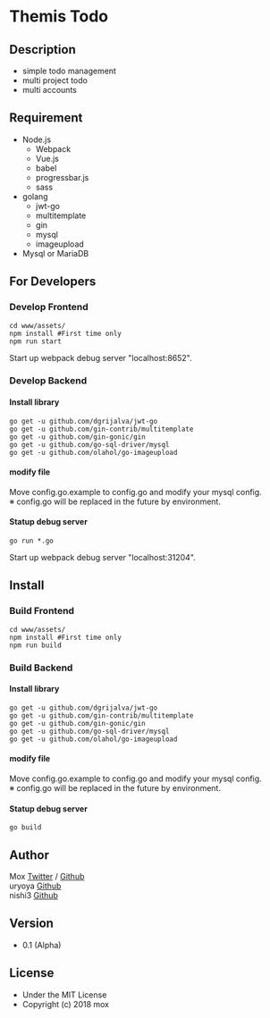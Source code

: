 <!---
 Copyright (c) 2018 mox
 
 This software is released under the MIT License.
 https://opensource.org/licenses/MIT
-->

# Themis Todo

## Description
- simple todo management
- multi project todo
- multi accounts

## Requirement
- Node.js
	- Webpack
	- Vue.js
	- babel
	- progressbar.js
	- sass
- golang
	- jwt-go
	- multitemplate
	- gin
	- mysql
	- imageupload
- Mysql or MariaDB

## For Developers
### Develop Frontend
```
cd www/assets/
npm install #First time only
npm run start
```
Start up webpack debug server "localhost:8652".

### Develop Backend
#### Install library

```
go get -u github.com/dgrijalva/jwt-go
go get -u github.com/gin-contrib/multitemplate
go get -u github.com/gin-gonic/gin
go get -u github.com/go-sql-driver/mysql
go get -u github.com/olahol/go-imageupload
```
#### modify file
Move config.go.example to config.go and modify your mysql config.  
※ config.go will be replaced in the future by environment.  

#### Statup debug server

```
go run *.go
```
Start up webpack debug server "localhost:31204".

## Install
### Build Frontend
```
cd www/assets/
npm install #First time only
npm run build
```

### Build Backend
#### Install library

```
go get -u github.com/dgrijalva/jwt-go
go get -u github.com/gin-contrib/multitemplate
go get -u github.com/gin-gonic/gin
go get -u github.com/go-sql-driver/mysql
go get -u github.com/olahol/go-imageupload
```
#### modify file
Move config.go.example to config.go and modify your mysql config.  
※ config.go will be replaced in the future by environment.  

#### Statup debug server

```
go build
```


## Author
Mox [Twitter](http://twitter.com/__MOX__) / [Github](https://github.com/moezakura)  
uryoya [Github](https://github.com/uryoya)  
nishi3 [Github](https://github.com/nishi3)  

## Version
- 0.1 (Alpha)

## License
- Under the MIT License
- Copyright (c) 2018 mox